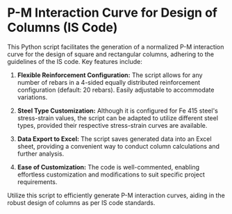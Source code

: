 # P-M Interaction Curve for Design of Columns (IS Code)

This Python script facilitates the generation of a normalized P-M interaction curve for the design of square and rectangular columns, adhering to the guidelines of the IS code. Key features include:

1. **Flexible Reinforcement Configuration:**
   The script allows for any number of rebars in a 4-sided equally distributed reinforcement configuration (default: 20 rebars). Easily adjustable to accommodate variations.

2. **Steel Type Customization:**
   Although it is configured for Fe 415 steel's stress-strain values, the script can be adapted to utilize different steel types, provided their respective stress-strain curves are available.

3. **Data Export to Excel:**
   The script saves generated data into an Excel sheet, providing a convenient way to conduct column calculations and further analysis.

4. **Ease of Customization:**
   The code is well-commented, enabling effortless customization and modifications to suit specific project requirements.

Utilize this script to efficiently generate P-M interaction curves, aiding in the robust design of columns as per IS code standards.



